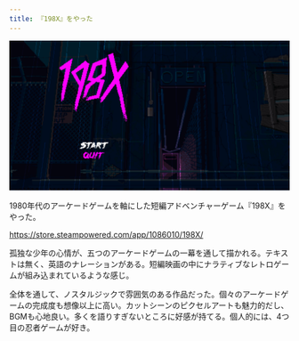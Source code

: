 ```yaml
---
title: 『198X』をやった
---
```


![](/images/2020-01-02-198x.png)

1980年代のアーケードゲームを軸にした短編アドベンチャーゲーム『198X』をやった。

https://store.steampowered.com/app/1086010/198X/

孤独な少年の心情が、五つのアーケードゲームの一幕を通して描かれる。テキストは無く、英語のナレーションがある。短編映画の中にナラティブなレトロゲームが組み込まれているような感じ。

全体を通して、ノスタルジックで雰囲気のある作品だった。個々のアーケードゲームの完成度も想像以上に高い。カットシーンのピクセルアートも魅力的だし、BGMも心地良い。多くを語りすぎないところに好感が持てる。個人的には、4つ目の忍者ゲームが好き。
